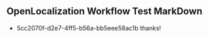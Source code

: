 ## OpenLocalization Workflow Test MarkDown

* 5cc2070f-d2e7-4ff5-b56a-bb5eee58ac1b 
thanks!



<!--HONumber=Jan16_HO3-->

